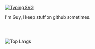 <a href="https://git.io/typing-svg"><img src="https://readme-typing-svg.herokuapp.com?font=Fira+Code&pause=1000&color=F7B84E&multiline=true&width=435&height=70&lines=Hello+there+.+.+.;Fancy+seeing+you+here+.+.+." alt="Typing SVG" /></a>


I'm Guy, I keep stuff on github sometimes.

<br>
<br>

![Top Langs](https://github-readme-stats.vercel.app/api/top-langs/?username=gc1523&layout=donut-vertical&langs_count=8&hide=html,css,javascript,typescript,dockerfile,makefile,cmake&theme=tokyonight&PAT_1)
